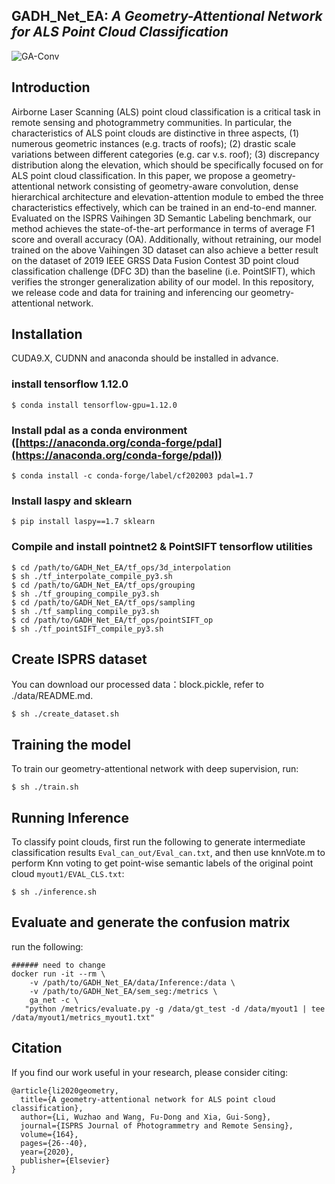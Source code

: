 ## GADH_Net_EA: *A Geometry-Attentional Network for ALS Point Cloud Classification*
![GA-Conv](https://github.com/WuzhaoLee/GADH_Net_EA/blob/master/doc/GA-Conv.png)
## Introduction
Airborne Laser Scanning (ALS) point cloud classification is a critical task in remote sensing and
photogrammetry communities. In particular, the characteristics of ALS point clouds are distinctive
in three aspects, (1) numerous geometric instances (e.g. tracts of roofs); (2) drastic scale variations
between different categories (e.g. car v.s. roof); (3) discrepancy distribution along the elevation,
which should be specifically focused on for ALS point cloud classification. In this paper, we propose
a geometry-attentional network consisting of geometry-aware convolution, dense hierarchical architecture
and elevation-attention module to embed the three characteristics effectively, which can be
trained in an end-to-end manner. Evaluated on the ISPRS Vaihingen 3D Semantic Labeling benchmark,
our method achieves the state-of-the-art performance in terms of average F1 score and overall
accuracy (OA). Additionally, without retraining, our model trained on the above Vaihingen 3D dataset
can also achieve a better result on the dataset of 2019 IEEE GRSS Data Fusion Contest 3D point cloud
classification challenge (DFC 3D) than the baseline (i.e. PointSIFT), which verifies the stronger generalization
ability of our model.
In this repository, we release code and data for training and inferencing our geometry-attentional network.
## Installation
CUDA9.X, CUDNN and anaconda should be installed in advance.
### install tensorflow 1.12.0
``` 
$ conda install tensorflow-gpu=1.12.0
```
### Install pdal as a conda environment ([https://anaconda.org/conda-forge/pdal](https://anaconda.org/conda-forge/pdal))
```
$ conda install -c conda-forge/label/cf202003 pdal=1.7
```
### Install laspy and sklearn
```
$ pip install laspy==1.7 sklearn
```
### Compile and install pointnet2 & PointSIFT tensorflow utilities
```
$ cd /path/to/GADH_Net_EA/tf_ops/3d_interpolation
$ sh ./tf_interpolate_compile_py3.sh
$ cd /path/to/GADH_Net_EA/tf_ops/grouping
$ sh ./tf_grouping_compile_py3.sh
$ cd /path/to/GADH_Net_EA/tf_ops/sampling
$ sh ./tf_sampling_compile_py3.sh
$ cd /path/to/GADH_Net_EA/tf_ops/pointSIFT_op
$ sh ./tf_pointSIFT_compile_py3.sh
```
## Create ISPRS dataset
You can download our processed data：block.pickle, refer to ./data/README.md.
```
$ sh ./create_dataset.sh
```
## Training the model
To train our geometry-attentional network with deep supervision, run:
```
$ sh ./train.sh
```
## Running Inference
To classify point clouds, first run the following to generate intermediate classification results ```Eval_can_out/Eval_can.txt```, and then use knnVote.m to perform Knn voting to get point-wise semantic labels of the original point cloud ```myout1/EVAL_CLS.txt```:
```
$ sh ./inference.sh
```
## Evaluate and generate the confusion matrix
run the following:
```
###### need to change
docker run -it --rm \
    -v /path/to/GADH_Net_EA/data/Inference:/data \
    -v /path/to/GADH_Net_EA/sem_seg:/metrics \
    ga_net -c \
   "python /metrics/evaluate.py -g /data/gt_test -d /data/myout1 | tee /data/myout1/metrics_myout1.txt"
```

## Citation
If you find our work useful in your research, please consider citing:
```
@article{li2020geometry,
  title={A geometry-attentional network for ALS point cloud classification},
  author={Li, Wuzhao and Wang, Fu-Dong and Xia, Gui-Song},
  journal={ISPRS Journal of Photogrammetry and Remote Sensing},
  volume={164},
  pages={26--40},
  year={2020},
  publisher={Elsevier}
}
```
